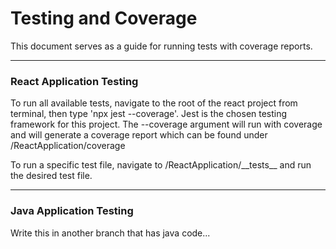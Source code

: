 <h1>Testing and Coverage</h1>
<p>This document serves as a guide for running tests with coverage reports.</p>
<hr>

<h3>React Application Testing</h3>
<p>To run all available tests, navigate to the root of the react project from terminal, then type 'npx jest --coverage'.
Jest is the chosen testing framework for this project.  The --coverage argument will run with coverage and will generate 
a coverage report which can be found under /ReactApplication/coverage</p>
<p>To run a specific test file, navigate to /ReactApplication/__tests__ and run the desired test file.</p>

<hr>
<h3>Java Application Testing</h3>
<p>Write this in another branch that has java code...</p>
